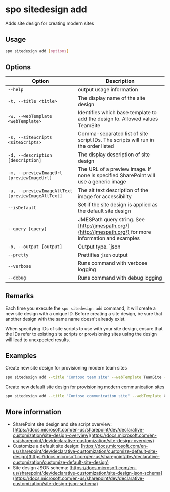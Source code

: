 # spo sitedesign add

Adds site design for creating modern sites

## Usage

```sh
spo sitedesign add [options]
```

## Options

Option|Description
------|-----------
`--help`|output usage information
`-t, --title <title>`|The display name of the site design
`-w, --webTemplate <webTemplate>`|Identifies which base template to add the design to. Allowed values TeamSite|CommunicationSite
`-s, --siteScripts <siteScripts>`|Comma-separated list of site script IDs. The scripts will run in the order listed
`-d, --description [description]`|The display description of site design
`-m, --previewImageUrl [previewImageUrl]`|The URL of a preview image. If none is specified SharePoint will use a generic image
`-a, --previewImageAltText [previewImageAltText]`|The alt text description of the image for accessibility
`--isDefault`|Set if the site design is applied as the default site design
`--query [query]`|JMESPath query string. See [http://jmespath.org/](http://jmespath.org/) for more information and examples
`-o, --output [output]`|Output type. `json|text`. Default `text`
`--pretty`|Prettifies `json` output
`--verbose`|Runs command with verbose logging
`--debug`|Runs command with debug logging

## Remarks

Each time you execute the `spo sitedesign add` command, it will create a new site design with a unique ID. Before creating a site design, be sure that another design with the same name doesn't already exist.

When specifying IDs of site scripts to use with your site design, ensure that the IDs refer to existing site scripts or provisioning sites using the design will lead to unexpected results.

## Examples

Create new site design for provisioning modern team sites

```sh
spo sitedesign add --title "Contoso team site" --webTemplate TeamSite --siteScripts "19b0e1b2-e3d1-473f-9394-f08c198ef43e,b2307a39-e878-458b-bc90-03bc578531d6"
```

Create new default site design for provisioning modern communication sites

```sh
spo sitedesign add --title "Contoso communication site" --webTemplate CommunicationSite --siteScripts 19b0e1b2-e3d1-473f-9394-f08c198ef43e --isDefault
```

## More information

- SharePoint site design and site script overview: [https://docs.microsoft.com/en-us/sharepoint/dev/declarative-customization/site-design-overview](https://docs.microsoft.com/en-us/sharepoint/dev/declarative-customization/site-design-overview)
- Customize a default site design: [https://docs.microsoft.com/en-us/sharepoint/dev/declarative-customization/customize-default-site-design](https://docs.microsoft.com/en-us/sharepoint/dev/declarative-customization/customize-default-site-design)
- Site design JSON schema: [https://docs.microsoft.com/en-us/sharepoint/dev/declarative-customization/site-design-json-schema](https://docs.microsoft.com/en-us/sharepoint/dev/declarative-customization/site-design-json-schema)